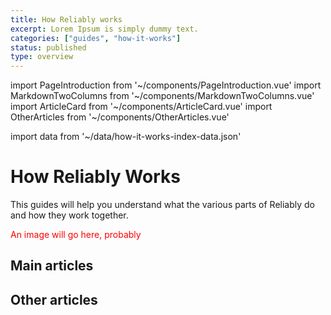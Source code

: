```yaml
---
title: How Reliably works
excerpt: Lorem Ipsum is simply dummy text.
categories: ["guides", "how-it-works"]
status: published
type: overview
---
```

import PageIntroduction from '~/components/PageIntroduction.vue'
import MarkdownTwoColumns from '~/components/MarkdownTwoColumns.vue'
import ArticleCard from '~/components/ArticleCard.vue'
import OtherArticles from '~/components/OtherArticles.vue'

import data from '~/data/how-it-works-index-data.json'

# How Reliably Works

<PageIntroduction>
  This guides will help you understand what the various parts of
  Reliably do and how they work together.
</PageIntroduction>

<p style="color: red">An image will go here, probably</p>

## Main articles

<MarkdownTwoColumns>
  <ArticleCard
    title="CLI"
    description="How does the Reliably CLI works?"
    link="/guides/how-it-works/cli/"
  />
  <ArticleCard
    title="API"
    description="How the Reliably API works, and what we use it for."
    link="/guides/how-it-works/api/"
  />
</MarkdownTwoColumns>

## Other articles

<OtherArticles :links="data.links" />